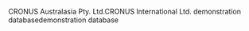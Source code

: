 <span data-ttu-id="8d64c-101">CRONUS Australasia Pty. Ltd.</span><span class="sxs-lookup"><span data-stu-id="8d64c-101">CRONUS International Ltd.</span></span> <span data-ttu-id="8d64c-102">demonstration database</span><span class="sxs-lookup"><span data-stu-id="8d64c-102">demonstration database</span></span>
